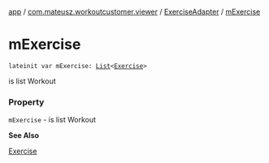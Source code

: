 [app](../../index.md) / [com.mateusz.workoutcustomer.viewer](../index.md) / [ExerciseAdapter](index.md) / [mExercise](./m-exercise.md)

# mExercise

`lateinit var mExercise: `[`List`](https://kotlinlang.org/api/latest/jvm/stdlib/kotlin.collections/-list/index.html)`<`[`Exercise`](../../com.mateusz.workoutcustomer.database/-exercise/index.md)`>`

is list Workout

### Property

`mExercise` - is list Workout

**See Also**

[Exercise](../../com.mateusz.workoutcustomer.database/-exercise/index.md)

